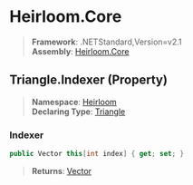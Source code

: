 # Heirloom.Core

> **Framework**: .NETStandard,Version=v2.1  
> **Assembly**: [Heirloom.Core][0]

## Triangle.Indexer (Property)

> **Namespace**: [Heirloom][0]  
> **Declaring Type**: [Triangle][1]

### Indexer

```cs
public Vector this[int index] { get; set; }
```

> **Returns**: [Vector][2]

[0]: ../../../Heirloom.Core.md
[1]: ../Triangle.md
[2]: ../Vector.md
